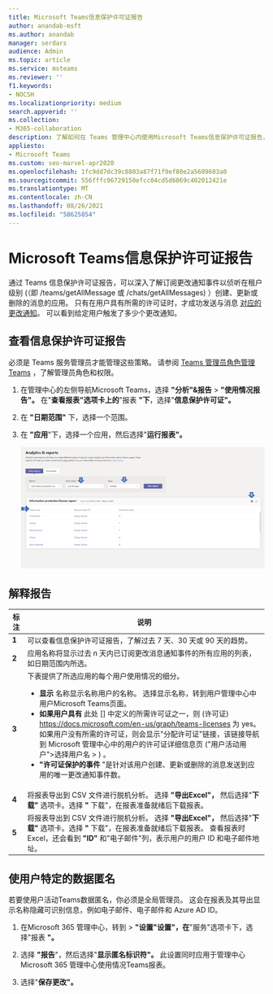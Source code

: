 ```yaml
---
title: Microsoft Teams信息保护许可证报告
author: anandab-msft
ms.author: anandab
manager: serdars
audience: Admin
ms.topic: article
ms.service: msteams
ms.reviewer: ''
f1.keywords:
- NOCSH
ms.localizationpriority: medium
search.appverid: ''
ms.collection:
- M365-collaboration
description: 了解如何在 Teams 管理中心内使用Microsoft Teams信息保护许可证报告，以了解组织中应用如何使用更改通知事件订阅 API。
appliesto:
- Microsoft Teams
ms.custom: seo-marvel-apr2020
ms.openlocfilehash: 1fc9dd7dc39c8803a87f71f9ef80e2a5609603a0
ms.sourcegitcommit: 556fffc96729150efcc04cd5d6069c402012421e
ms.translationtype: MT
ms.contentlocale: zh-CN
ms.lasthandoff: 08/26/2021
ms.locfileid: "58625854"
---
```

# <a name="microsoft-teams-information-protection-license-report"></a>Microsoft Teams信息保护许可证报告

通过 Teams 信息保护许可证报告，可以深入了解订阅更改通知事件[](/graph/api/resources/subscription?view=graph-rest-1.0)以侦听在[](/graph/api/resources/webhooks?view=graph-rest-1.0)租户级别 (（即 /teams/getAllMessage 或 /chats/getAllMessages) ）创建、更新或删除的消息的应用。 只有在用户具有所需的许可证时，才成功发送与消息 [对应的更改通知](/graph/teams-licenses)。  可以看到给定用户触发了多少个更改通知。


## <a name="view-the-information-protection-license-report"></a>查看信息保护许可证报告

必须是 Teams 服务管理员才能管理这些策略。 请参阅 [Teams 管理员角色管理 Teams](../using-admin-roles.md) ，了解管理员角色和权限。

1. 在管理中心的左侧导航Microsoft Teams，选择 **"分析"&报告**  >  **"使用情况报告"。** 在"**查看报表"选项卡上的**"报表 **"下**，选择"**信息保护许可证"。**
2. 在 **"日期范围"** 下，选择一个范围。
3. 在 **"应用**"下，选择一个应用，然后选择"**运行报表"。**

    ![屏幕截图：Teams管理中心中带标注Teams信息保护许可证报表](../media/teams-info-protection-license-report-with-callouts.png "屏幕截图：Teams管理中心中带标注Teams信息保护许可证报告")

## <a name="interpret-the-report"></a>解释报告

|标注 |说明  |
|--------|-------------|
|**1**   |可以查看信息保护许可证报告，了解过去 7 天、30 天或 90 天的趋势。 |
|**2**   |应用名称将显示过去 n 天内已订阅更改消息通知事件的所有应用的列表，如日期范围内所选。 |
|**3**   |下表提供了所选应用的每个用户使用情况的细分。<ul><li>**显示** 名称显示名称用户的名称。 选择显示名称，转到用户管理中心中用户Microsoft Teams页面。</li><li>**如果用户具有** 此处 [] 中定义的所需许可证之一，则 (许可证) https://docs.microsoft.com/en-us/graph/teams-licenses 为 yes。 如果用户没有所需的许可证，则会显示"分配许可证"链接，该链接导航到 Microsoft 管理中心中的用户的许可证详细信息页 ("用户活动用户">选择用户名  >  ) 。</li><li>**"许可证保护的事件** "是针对该用户创建、更新或删除的消息发送到应用的唯一更改通知事件数。</li></ul> |
|**4**   |将报表导出到 CSV 文件进行脱机分析。 选择 **"导出Excel"，** 然后选择"**下载"** 选项卡。选择 **"** 下载"，在报表准备就绪后下载报表。 |
|**5**   |将报表导出到 CSV 文件进行脱机分析。 选择 **"导出Excel"，** 然后选择"**下载"** 选项卡。选择 **"** 下载"，在报表准备就绪后下载报表。 查看报表时Excel，还会看到 **"ID"** 和"电子邮件"列，表示用户的用户 ID 和电子邮件地址。 |

## <a name="make-the-user-specific-data-anonymous"></a>使用户特定的数据匿名

若要使用户活动Teams数据匿名，你必须是全局管理员。 这会在报表及其导出显示名称隐藏可识别信息，例如电子邮件、电子邮件和 Azure AD ID。

1. 在Microsoft 365 管理中心，转到 \> **"设置"设置"，在**"服务"选项卡下，选择"报表 **"。** 
    
2. 选择 **"报告**"，然后选择"**显示匿名标识符"。** 此设置同时应用于管理中心Microsoft 365 管理中心使用情况Teams报表。
  
3. 选择"**保存更改"。**
